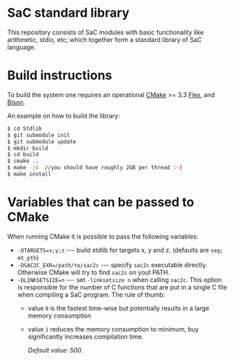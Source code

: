 SaC standard library
====================

This repository consists of SaC modules with basic functionality like
arithmetic, stdio, etc; which together form a standard library of SaC
language.

Build instructions
==================

To build the system one requires an operational [CMake](https://cmake.org/) >= 3.3
[Flex](http://flex.sourceforge.net/), and [Bison](https://www.gnu.org/software/bison/). 

An example on how to build the library:
```bash
$ cd Stdlib
$ git submodule init
$ git submodule update
$ mkdir build
$ cd build
$ cmake ..
$ make -j4  //you should have roughly 2GB per thread :-)
$ make install
```

Variables that can be passed to CMake
=========================================

When running CMake it is possible to pass the following variables:
  * `-DTARGETS=x;y;z` --- build stdlib for targets x, y and z. (defaults are `seq; mt_pth`)
  * `-DSAC2C_EXR=/path/to/sac2c` --- specify `sac2c` executable directly. Otherwise CMake will
    try to find `sac2c` on yout PATH.
  * `-DLINKSETSIZE=n` --- set `-linksetsize n` when calling `sac2c`.  This option is responsible
    for the number of C functions that are put in a single C file when compiling a SaC program.
    The rule of thumb:
    * value `0` is the fastest time-wise but potentially results in a large memory consumption
    * value `1` reduces the memory consumption to minimum, buy significantly increases compilation time.
    
      *Default value: 500.*
